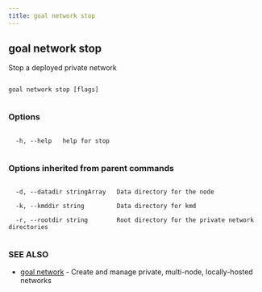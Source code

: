 ```yaml
---
title: goal network stop
---
```


## goal network stop



Stop a deployed private network




```

goal network stop [flags]


```



### Options




```

  -h, --help   help for stop


```



### Options inherited from parent commands




```

  -d, --datadir stringArray   Data directory for the node

  -k, --kmddir string         Data directory for kmd

  -r, --rootdir string        Root directory for the private network directories


```



### SEE ALSO



* [goal network](../../network/network/)	 - Create and manage private, multi-node, locally-hosted networks



